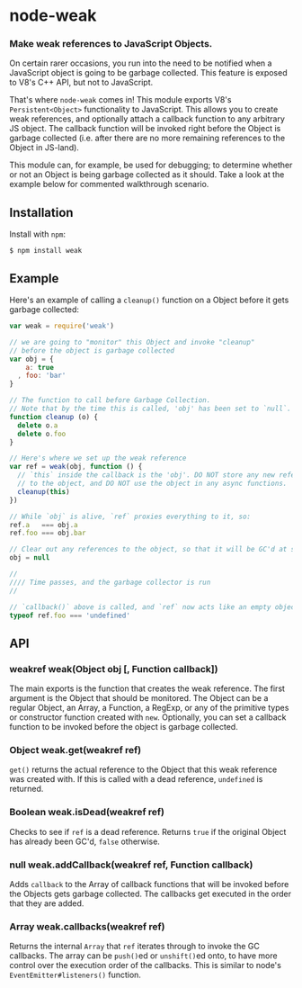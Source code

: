 node-weak
=========
### Make weak references to JavaScript Objects.

On certain rarer occasions, you run into the need to be notified when a JavaScript
object is going to be garbage collected. This feature is exposed to V8's C++ API,
but not to JavaScript.

That's where `node-weak` comes in! This module exports V8's `Persistent<Object>`
functionality to JavaScript. This allows you to create weak references, and
optionally attach a callback function to any arbitrary JS object. The callback
function will be invoked right before the Object is garbage collected (i.e. after
there are no more remaining references to the Object in JS-land).

This module can, for example, be used for debugging; to determine whether or not
an Object is being garbage collected as it should.
Take a look at the example below for commented walkthrough scenario.


Installation
------------

Install with `npm`:

``` shell
$ npm install weak
```


Example
-------

Here's an example of calling a `cleanup()` function on a Object before it gets
garbage collected:

``` js
var weak = require('weak')

// we are going to "monitor" this Object and invoke "cleanup"
// before the object is garbage collected
var obj = {
    a: true
  , foo: 'bar'
}

// The function to call before Garbage Collection.
// Note that by the time this is called, 'obj' has been set to `null`.
function cleanup (o) {
  delete o.a
  delete o.foo
}

// Here's where we set up the weak reference
var ref = weak(obj, function () {
  // `this` inside the callback is the 'obj'. DO NOT store any new references
  // to the object, and DO NOT use the object in any async functions.
  cleanup(this)
})

// While `obj` is alive, `ref` proxies everything to it, so:
ref.a   === obj.a
ref.foo === obj.bar

// Clear out any references to the object, so that it will be GC'd at some point...
obj = null

//
//// Time passes, and the garbage collector is run
//

// `callback()` above is called, and `ref` now acts like an empty object.
typeof ref.foo === 'undefined'
```


API
---

### weakref weak(Object obj [, Function callback])

The main exports is the function that creates the weak reference.
The first argument is the Object that should be monitored.
The Object can be a regular Object, an Array, a Function, a RegExp, or any of
the primitive types or constructor function created with `new`.
Optionally, you can set a callback function to be invoked
before the object is garbage collected.


### Object weak.get(weakref ref)

`get()` returns the actual reference to the Object that this weak reference was
created with. If this is called with a dead reference, `undefined` is returned.


### Boolean weak.isDead(weakref ref)

Checks to see if `ref` is a dead reference. Returns `true` if the original Object
has already been GC'd, `false` otherwise.


### null weak.addCallback(weakref ref, Function callback)

Adds `callback` to the Array of callback functions that will be invoked before the
Objects gets garbage collected. The callbacks get executed in the order that they
are added.


### Array weak.callbacks(weakref ref)

Returns the internal `Array` that `ref` iterates through to invoke the GC
callbacks. The array can be `push()`ed or `unshift()`ed onto, to have more control
over the execution order of the callbacks. This is similar to node's
`EventEmitter#listeners()` function.
